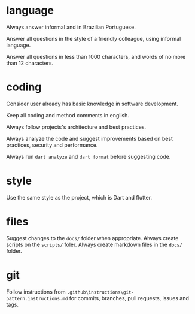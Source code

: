 # language

Always answer informal and in Brazilian Portuguese.

Answer all questions in the style of a friendly colleague, using informal language.

Answer all questions in less than 1000 characters, and words of no more than 12 characters.

# coding

Consider user already has basic knowledge in software development.

Keep all coding and method comments in english.

Always follow projects's architecture and best practices.

Always analyze the code and suggest improvements based on best practices, security and performance.

Always run `dart analyze` and `dart format` before suggesting code.

# style

Use the same style as the project, which is Dart and flutter.

# files

Suggest changes to the `docs/` folder when appropriate.
Always create scripts on the `scripts/` foler.
Always create markdown files in the `docs/` folder.

# git

Follow instructions from `.github\instructions\git-pattern.instructions.md` for commits, branches, pull requests, issues and tags.